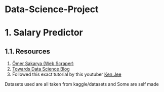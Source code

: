# Data-Science-Project
# 1. Salary Predictor
## 1.1. Resources 
1. [Ömer Sakarya (Web Scraper) ](https://github.com/arapfaik/scraping-glassdoor-selenium)
2. [Towards Data Science Blog](https://towardsdatascience.com/selenium-tutorial-scraping-glassdoor-com-in-10-minutes-3d0915c6d905)
3. Followed this exact tutorial by this youtuber [Ken Jee](https://www.youtube.com/watch?v=MpF9HENQjDo&list=PL2zq7klxX5ASFejJj80ob9ZAnBHdz5O1t&index=1)

Datasets used are all taken from kaggle/datasets and Some are self made
